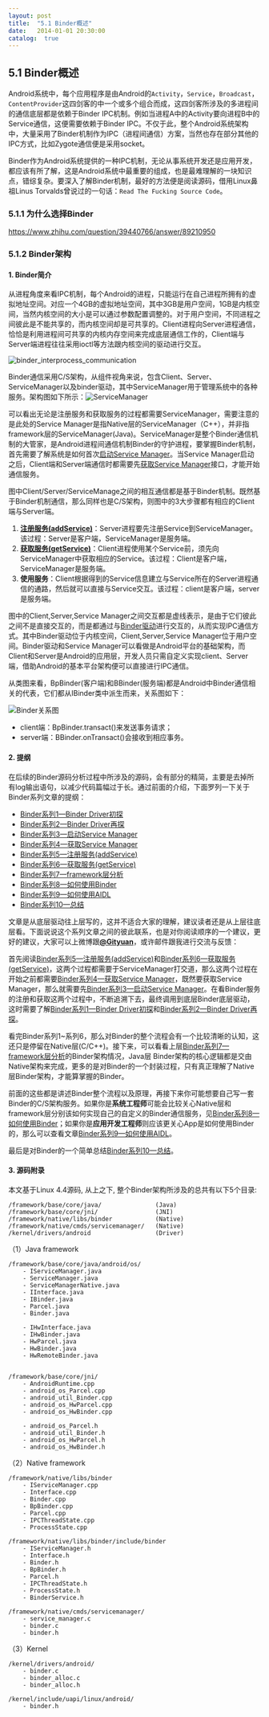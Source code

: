 ```yaml
---
layout: post
title:  "5.1 Binder概述"
date:   2014-01-01 20:30:00
catalog:  true
---
```


## 5.1 Binder概述

Android系统中，每个应用程序是由Android的`Activity`，`Service`，`Broadcast`，`ContentProvider`这四剑客的中一个或多个组合而成，这四剑客所涉及的多进程间的通信底层都是依赖于Binder IPC机制。例如当进程A中的Activity要向进程B中的Service通信，这便需要依赖于Binder IPC。不仅于此，整个Android系统架构中，大量采用了Binder机制作为IPC（进程间通信）方案，当然也存在部分其他的IPC方式，比如Zygote通信便是采用socket。

Binder作为Android系统提供的一种IPC机制，无论从事系统开发还是应用开发，都应该有所了解，这是Android系统中最重要的组成，也是最难理解的一块知识点，错综复杂。要深入了解Binder机制，最好的方法便是阅读源码，借用Linux鼻祖Linus Torvalds曾说过的一句话：`Read The Fucking Source Code`。


### 5.1.1 为什么选择Binder

https://www.zhihu.com/question/39440766/answer/89210950


### 5.1.2 Binder架构

#### 1. Binder简介

从进程角度来看IPC机制，每个Android的进程，只能运行在自己进程所拥有的虚拟地址空间。对应一个4GB的虚拟地址空间，其中3GB是用户空间，1GB是内核空间，当然内核空间的大小是可以通过参数配置调整的。对于用户空间，不同进程之间彼此是不能共享的，而内核空间却是可共享的。Client进程向Server进程通信，恰恰是利用进程间可共享的内核内存空间来完成底层通信工作的，Client端与Server端进程往往采用ioctl等方法跟内核空间的驱动进行交互。

![binder\_interprocess\_communication](http://www.gityuan.com/images/binder/prepare/binder_interprocess_communication.png)

Binder通信采用C/S架构，从组件视角来说，包含Client、Server、ServiceManager以及binder驱动，其中ServiceManager用于管理系统中的各种服务。架构图如下所示：![ServiceManager](http://www.gityuan.com/images/binder/prepare/IPC-Binder.jpg)

可以看出无论是注册服务和获取服务的过程都需要ServiceManager，需要注意的是此处的Service Manager是指Native层的ServiceManager（C++），并非指framework层的ServiceManager\(Java\)。ServiceManager是整个Binder通信机制的大管家，是Android进程间通信机制Binder的守护进程，要掌握Binder机制，首先需要了解系统是如何首次[启动Service Manager](http://gityuan.com/2015/11/07/binder-start-sm/)。当Service Manager启动之后，Client端和Server端通信时都需要先[获取Service Manager](http://gityuan.com/2015/11/08/binder-get-sm/)接口，才能开始通信服务。

图中Client/Server/ServiceManage之间的相互通信都是基于Binder机制。既然基于Binder机制通信，那么同样也是C/S架构，则图中的3大步骤都有相应的Client端与Server端。

1. [**注册服务\(addService\)**](http://gityuan.com/2015/11/14/binder-add-service/)：Server进程要先注册Service到ServiceManager。该过程：Server是客户端，ServiceManager是服务端。
2. [**获取服务\(getService\)**](http://gityuan.com/2015/11/15/binder-get-service/)：Client进程使用某个Service前，须先向ServiceManager中获取相应的Service。该过程：Client是客户端，ServiceManager是服务端。
3. **使用服务**：Client根据得到的Service信息建立与Service所在的Server进程通信的通路，然后就可以直接与Service交互。该过程：client是客户端，server是服务端。

图中的Client,Server,Service Manager之间交互都是虚线表示，是由于它们彼此之间不是直接交互的，而是都通过与[Binder驱动](http://gityuan.com/2015/11/01/binder-driver/)进行交互的，从而实现IPC通信方式。其中Binder驱动位于内核空间，Client,Server,Service Manager位于用户空间。Binder驱动和Service Manager可以看做是Android平台的基础架构，而Client和Server是Android的应用层，开发人员只需自定义实现client、Server端，借助Android的基本平台架构便可以直接进行IPC通信。

从类图来看，BpBinder\(客户端\)和BBinder\(服务端\)都是Android中Binder通信相关的代表，它们都从IBinder类中派生而来，关系图如下：

![Binder关系图](http://www.gityuan.com/images/binder/prepare/Ibinder_classes.jpg)

* client端：BpBinder.transact\(\)来发送事务请求；
* server端：BBinder.onTransact\(\)会接收到相应事务。

#### 2. 提纲

在后续的Binder源码分析过程中所涉及的源码，会有部分的精简，主要是去掉所有log输出语句，以减少代码篇幅过于长。通过前面的介绍，下面罗列一下关于Binder系列文章的提纲：

* [Binder系列1—Binder Driver初探](http://gityuan.com/2015/11/01/binder-driver/)
* [Binder系列2—Binder Driver再探](http://gityuan.com/2015/11/02/binder-driver-2/)
* [Binder系列3—启动Service Manager](http://gityuan.com/2015/11/07/binder-start-sm/)
* [Binder系列4—获取Service Manager](http://gityuan.com/2015/11/08/binder-get-sm/)
* [Binder系列5—注册服务\(addService\)](http://gityuan.com/2015/11/14/binder-add-service/)
* [Binder系列6—获取服务\(getService\)](http://gityuan.com/2015/11/15/binder-get-service/)
* [Binder系列7—framework层分析](http://gityuan.com/2015/11/21/binder-framework/)
* [Binder系列8—如何使用Binder](http://gityuan.com/2015/11/22/binder-use/)
* [Binder系列9—如何使用AIDL](http://gityuan.com/2015/11/23/binder-aidl/)
* [Binder系列10—总结](http://gityuan.com/2015/11/28/binder-summary/)

文章是从底层驱动往上层写的，这并不适合大家的理解，建议读者还是从上层往底层看。下面说说这个系列文章之间的彼此联系，也是对你阅读顺序的一个建议，更好的建议，大家可以上微博跟[**@Gityuan**](http://weibo.com/gityuan)，或许邮件跟我进行交流与反馈：

首先阅读[Binder系列5—注册服务\(addService\)](http://gityuan.com/2015/11/14/binder-add-service/)和[Binder系列6—获取服务\(getService\)](http://gityuan.com/2015/11/15/binder-get-service/)，这两个过程都需要于ServiceManager打交道，那么这两个过程在开始之前都需要[Binder系列4—获取Service Manager](http://gityuan.com/2015/11/08/binder-get-sm/)，既然要获取Service Manager，那么就需要先[Binder系列3—启动Service Manager](http://gityuan.com/2015/11/07/binder-start-sm/)。在看Binder服务的注册和获取这两个过程中，不断追溯下去，最终调用到底层Binder底层驱动，这时需要了解[Binder系列1—Binder Driver初探](http://gityuan.com/2015/11/01/binder-driver/)和[Binder系列2—Binder Driver再探](http://gityuan.com/2015/11/02/binder-driver-2/)。

看完Binder系列1~系列6，那么对Binder的整个流程会有一个比较清晰的认知，这还只是停留在Native层\(C/C++\)。接下来，可以看看上层[Binder系列7—framework层分析](http://gityuan.com/2015/11/21/binder-framework/)的Binder架构情况，Java层 Binder架构的核心逻辑都是交由Native架构来完成，更多的是对Binder的一个封装过程，只有真正理解了Native层Binder架构，才能算掌握的Binder。

前面的这些都是讲述Binder整个流程以及原理，再接下来你可能想要自己写一套Binder的C/S架构服务。如果你是**系统工程师**可能会比较关心Native层和framework层分别该如何实现自己的自定义的Binder通信服务，见[Binder系列8—如何使用Binder](http://gityuan.com/2015/11/22/binder-use/)；如果你是**应用开发工程师**则应该更关心App是如何使用Binder的，那么可以查看文章[Binder系列9—如何使用AIDL](http://gityuan.com/2015/11/23/binder-aidl/)。

最后是对Binder的一个简单总结[Binder系列10—总结](http://gityuan.com/2015/11/28/binder-summary/)。

#### 3. 源码附录

本文基于Linux 4.4源码, 从上之下, 整个Binder架构所涉及的总共有以下5个目录:

```
/framework/base/core/java/               (Java)
/framework/base/core/jni/                (JNI)
/framework/native/libs/binder            (Native)
/framework/native/cmds/servicemanager/   (Native)
/kernel/drivers/android                  (Driver)
```

（1）Java framework

```
/framework/base/core/java/android/os/  
    - IServiceManager.java
    - ServiceManager.java
    - ServiceManagerNative.java
    - IInterface.java
    - IBinder.java
    - Parcel.java
    - Binder.java  

    - IHwInterface.java
    - IHwBinder.java
    - HwParcel.java
    - HwBinder.java
    - HwRemoteBinder.java


/framework/base/core/jni/    
    - AndroidRuntime.cpp
    - android_os_Parcel.cpp
    - android_util_Binder.cpp
    - android_os_HwParcel.cpp
    - android_os_HwBinder.cpp

    - android_os_Parcel.h
    - android_util_Binder.h
    - android_os_HwParcel.h
    - android_os_HwBinder.h
```

（2）Native framework

```
/framework/native/libs/binder         
    - IServiceManager.cpp
    - Interface.cpp
    - Binder.cpp
    - BpBinder.cpp
    - Parcel.cpp
    - IPCThreadState.cpp
    - ProcessState.cpp

/framework/native/libs/binder/include/binder
    - IServiceManager.h
    - Interface.h
    - Binder.h
    - BpBinder.h
    - Parcel.h
    - IPCThreadState.h
    - ProcessState.h
    - BinderService.h

/framework/native/cmds/servicemanager/
    - service_manager.c
    - binder.c
    - binder.h
```

（3）Kernel

```
/kernel/drivers/android/
    - binder.c
    - binder_alloc.c
    - binder_alloc.h

/kernel/include/uapi/linux/android/
    - binder.h
```
